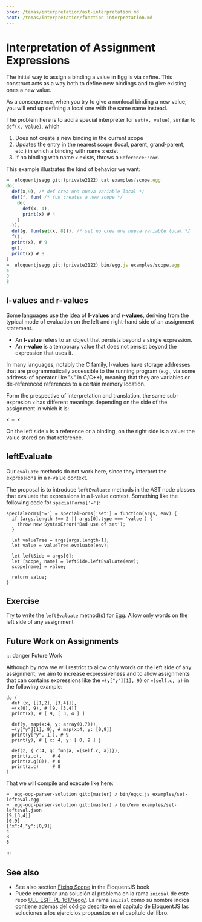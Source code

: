 ```yaml
---
prev: /temas/interpretation/ast-interpretation.md
next: /temas/interpretation/function-interpretation.md
---
```

# Interpretation of Assignment Expressions

The initial way to assign a binding a value in Egg is via `def`ine. 
This construct acts as a way both to define new bindings and to give existing ones a new value.

As a consequence, when you try to give a nonlocal binding a new value, you will end up defining a local one with the same name instead. 

The problem here is to add a special interpreter for `set(x, value)`, similar to `def(x, value)`, which

1. Does not create a new binding in the current scope
2. Updates the entry in the nearest scope (local, parent, grand-parent, etc.) in which a binding with name `x` exist
3. If no binding with name `x` exists, throws a `ReferenceError`.

This example illustrates the kind of behavior we want:

```js
➜  eloquentjsegg git:(private2122) cat examples/scope.egg 
do( 
  def(x,9), /* def crea una nueva variable local */
  def(f, fun( /* fun creates a new scope */
    do(
      def(x, 4), 
      print(x) # 4
    )
  )),
  def(g, fun(set(x, 8))), /* set no crea una nueva variable local */
  f(),
  print(x), # 9
  g(),
  print(x) # 8
)
➜  eloquentjsegg git:(private2122) bin/egg.js examples/scope.egg 
4
9
8
```

## l-values and r-values

Some languages use the idea of **l-values** and **r-values**, deriving from the typical mode of evaluation on the left and right-hand side of an assignment statement. 

* An **l-value** refers to an object that persists beyond a single expression. 
* An **r-value** is a temporary value that does not persist beyond the expression that uses it.

In many languages, notably the C family, l-values have storage addresses that are programmatically accessible to the running program (e.g., via some address-of operator like "`&`" in C/C++), meaning that they are variables or de-referenced references to a certain memory location. 

Form the prespective of interpretation and translation, the same sub-expresion `x` has different meanings depending on the side of the assignment in which it is:

```js
x = x
```
On the left side `x` is a reference or a binding, on the right side is a value: the value stored on that reference. 

## leftEvaluate  

Our `evaluate` methods do not work here, since they interpret the expressions in a r-value context.

The proposal is to introduce `leftEvaluate` methods in the AST node classes that evaluate the expressions in a l-value context. Something like the following code for `specialForms['=']`:

```js{10}
specialForms['='] = specialForms['set'] = function(args, env) { 
  if (args.length !== 2 || args[0].type === 'value') {
    throw new SyntaxError('Bad use of set');
  }

  let valueTree = args[args.length-1];
  let value = valueTree.evaluate(env);

  let leftSide = args[0];
  let [scope, name] = leftSide.leftEvaluate(env);
  scope[name] = value;

  return value;
}
```

## Exercise

Try to write the `leftEvaluate` method(s) for Egg. Allow only words on the left side of any assignment

## Future Work on Assignments

::: danger Future Work

Although by now we will restrict to allow only words on the left side of any assignment, we aim to increase expressiveness and to allow assignments that can contains expressions like the `=(y["y"][1], 9)` or `=(self.c, a)` in the following example:

```js{4}
do (
  def (x, [[1,2], [3,4]]),
  =(x[0], 9), # [9, [3,4]]
  print(x), # [ 9, [ 3, 4 ] ]
  
  def(y, map(x:4, y: array(0,7))),
  =(y["y"][1], 9), # map(x:4, y: [0,9])
  print(y["y", 1]), # 9
  print(y), # { x: 4, y: [ 0, 9 ] }

  def(z, { c:4, g: fun(a, =(self.c, a))}),
  print(z.c),    # 4
  print(z.g(8)), # 8
  print(z.c)     # 8
)
```

That we will compile and execute like here:

```
➜  egg-oop-parser-solution git:(master) ✗ bin/eggc.js examples/set-lefteval.egg
➜  egg-oop-parser-solution git:(master) ✗ bin/evm examples/set-lefteval.json   
[9,[3,4]]
[0,9]
{"x":4,"y":[0,9]}
4
8
8
```
::: 

## See also

* See also section [Fixing Scope](https://eloquentjavascript.net/12_language.html#i_Y9ZDMshYCQ) in the EloquentJS book
* Puede encontrar una solución al problema en la rama `inicial` de este repo [ULL-ESIT-PL-1617/egg/](https://github.com/ULL-ESIT-PL-1617/egg/tree/inicial). La rama `inicial` como su nombre indica contiene además del código  descrito en el capítulo de EloquentJS las soluciones a los ejercicios propuestos en el capítulo del libro.
